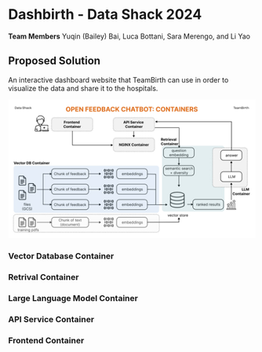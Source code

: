 Dashbirth - Data Shack 2024
==============================

**Team Members**
Yuqin (Bailey) Bai, Luca Bottani, Sara Merengo, and Li Yao

## Proposed Solution
An interactive dashboard website that TeamBirth can use in order to visualize the data and share it to the hospitals.

<img src="images/Technical_Arch.jpg"  width="800">

### Vector Database Container

### Retrival Container

### Large Language Model Container

### API Service Container

### Frontend Container
